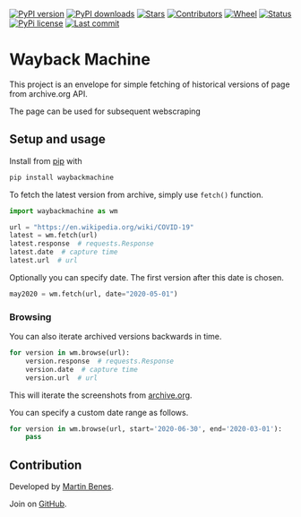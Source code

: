 [![PyPI version](https://badge.fury.io/py/waybackmachine.svg)](https://pypi.org/project/waybackmachine/)
[![PyPI downloads](https://img.shields.io/pypi/dm/waybackmachine)](https://pypi.org/project/waybackmachine/)
[![Stars](https://img.shields.io/github/stars/martinbenes1996/waybackmachine.svg)](https://GitHub.com/martinbenes1996/waybackmachine)
[![Contributors](https://img.shields.io/github/contributors/martinbenes1996/waybackmachine)](https://GitHub.com/martinbenes1996/waybackmachine)
[![Wheel](https://img.shields.io/pypi/wheel/waybackmachine)](https://pypi.org/project/waybackmachine/)
[![Status](https://img.shields.io/pypi/status/waybackmachine)](https://pypi.com/project/waybackmachine/)
[![PyPi license](https://badgen.net/pypi/license/pip/)](https://pypi.com/project/waybackmachine/)
[![Last commit](https://img.shields.io/github/last-commit/martinbenes1996/waybackmachine)](https://GitHub.com/martinbenes1996/waybackmachine)

# Wayback Machine

This project is an envelope for simple fetching of historical versions of page from archive.org API.

The page can be used for subsequent webscraping

## Setup and usage

Install from [pip](https://pypi.org/project/waybackmachine/) with

```python
pip install waybackmachine
```

To fetch the latest version from archive, simply use `fetch()` function.

```python
import waybackmachine as wm

url = "https://en.wikipedia.org/wiki/COVID-19"
latest = wm.fetch(url)
latest.response  # requests.Response
latest.date  # capture time
latest.url  # url
```

Optionally you can specify date. The first version after this date is chosen.

```python
may2020 = wm.fetch(url, date="2020-05-01")
```

### Browsing

You can also iterate archived versions backwards in time.

```python
for version in wm.browse(url):
    version.response  # requests.Response
    version.date  # capture time
    version.url  # url
```

This will iterate the screenshots from [archive.org](https://archive.org/).

You can specify a custom date range as follows.

```python
for version in wm.browse(url, start='2020-06-30', end='2020-03-01'):
    pass
```


## Contribution

Developed by [Martin Benes](https://github.com/martinbenes1996).

Join on [GitHub](https://github.com/martinbenes1996/waybackmachine).



